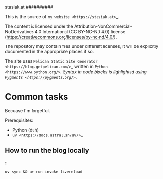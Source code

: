 stasiak.at
##########

This is the source of `my website <https://stasiak.at>`_.

The content is licensed under the Attribution-NonCommercial-NoDerivatives 4.0 International
(CC BY-NC-ND 4.0) license (https://creativecommons.org/licenses/by-nc-nd/4.0/).

The repository may contain files under different licenses, it will be explicitly
documented in the appropriate places if so.

The site uses `Pelican Static Site Generator <https://blog.getpelican.com/>`_
written in `Python <https://www.python.org/>`_.
Syntax in code blocks is lighlighted using `Pygments <https://pygments.org/>`_.

Common tasks
============

Becuase I'm forgetful.

Prerequisites:

* Python (duh)
* `uv <https://docs.astral.sh/uv/>`_

How to run the blog locally
---------------------------

::

    uv sync && uv run invoke livereload
